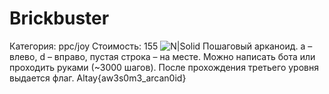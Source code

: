 # Brickbuster
Категория: ppc/joy
Стоимость: 155
![N|Solid](https://pp.userapi.com/c836426/v836426908/49d0f/mEE9c3NYHTg.jpg)
Пошаговый арканоид. a – влево, d – вправо, пустая строка – на месте. Можно написать бота или проходить руками (~3000 шагов). После прохождения третьего уровня выдается флаг.
Altay{aw3s0m3_arcan0id}
